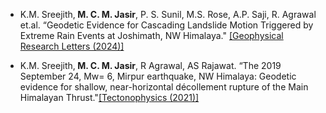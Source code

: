 - K.M. Sreejith,<strong> M. C. M. Jasir</strong>, P. S. Sunil, M.S. Rose, A.P. Saji, R. Agrawal et.al. “Geodetic Evidence for Cascading Landslide Motion Triggered by Extreme Rain Events at Joshimath, NW Himalaya." [[Geophysical Research Letters (2024)]](https://doi.org/10.1029/2023GL106427)

- K.M. Sreejith,<strong> M. C. M. Jasir</strong>, R Agrawal, AS Rajawat. “The 2019 September 24, Mw= 6, Mirpur earthquake, NW Himalaya: Geodetic evidence for shallow, near-horizontal décollement rupture of the Main Himalayan Thrust."[[Tectonophysics (2021)]](doi.org/10.1016/j.tecto.2021.229013)

